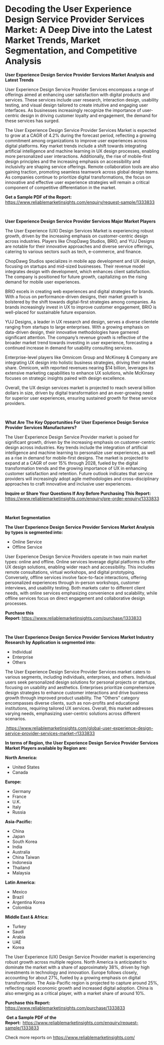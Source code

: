<p><h1>Decoding the User Experience Design Service Provider Services Market: A Deep Dive into the Latest Market Trends, Market Segmentation, and Competitive Analysis</h1></p><p><strong>User Experience Design Service Provider Services Market Analysis and Latest Trends</strong></p>
<p><p>User Experience Design Service Provider Services encompass a range of offerings aimed at enhancing user satisfaction with digital products and services. These services include user research, interaction design, usability testing, and visual design tailored to create intuitive and engaging user interfaces. As businesses increasingly recognize the importance of user-centric design in driving customer loyalty and engagement, the demand for these services has surged.</p><p>The User Experience Design Service Provider Services Market is expected to grow at a CAGR of 4.2% during the forecast period, reflecting a growing commitment among organizations to improve user experiences across digital platforms. Key market trends include a shift towards integrating artificial intelligence and machine learning in UX design processes, enabling more personalized user interactions. Additionally, the rise of mobile-first design principles and the increasing emphasis on accessibility and inclusivity are shaping service offerings. Remote collaboration tools are also gaining traction, promoting seamless teamwork across global design teams. As companies continue to prioritize digital transformations, the focus on innovative and effective user experience strategies will remain a critical component of competitive differentiation in the market.</p></p>
<p><strong>Get a Sample PDF of the Report:&nbsp;</strong> <a href="https://www.reliablemarketinsights.com/enquiry/request-sample/1333833?utm_campaign=2013&utm_medium=2&utm_source=Github&utm_content=ia&utm_term=24032025&utm_id=user-experience-design-service-provider-services">https://www.reliablemarketinsights.com/enquiry/request-sample/1333833</a></p>
<p>&nbsp;</p>
<p><strong>User Experience Design Service Provider Services Major Market Players</strong></p>
<p><p>The User Experience (UX) Design Services Market is experiencing robust growth, driven by the increasing emphasis on customer-centric design across industries. Players like ChopDawg Studios, BRIO, and YUJ Designs are notable for their innovative approaches and diverse service offerings, catering to various sectors such as tech, e-commerce, and finance.</p><p>ChopDawg Studios specializes in mobile app development and UX design, focusing on startups and mid-sized businesses. Their revenue model integrates design with development, which enhances client satisfaction. The company is positioned for future growth, capitalizing on the rising demand for mobile user experiences.</p><p>BRIO excels in creating web experiences and digital strategies for brands. With a focus on performance-driven designs, their market growth is bolstered by the shift towards digital-first strategies among companies. As brands increasingly invest in UX to improve customer engagement, BRIO is well-placed for sustainable future expansion.</p><p>YUJ Designs, a leader in UX research and design, serves a diverse clientele ranging from startups to large enterprises. With a growing emphasis on data-driven design, their innovative methodologies have garnered significant attention. The company’s revenue growth is reflective of the broader market trend towards investing in user experience, forecasting a continued increase in demand for usability consulting services.</p><p>Enterprise-level players like Omnicom Group and McKinsey & Company are integrating UX design into holistic business strategies, driving their market share. Omnicom, with reported revenues nearing $14 billion, leverages its extensive marketing capabilities to enhance UX solutions, while McKinsey focuses on strategic insights paired with design excellence.</p><p>Overall, the UX design services market is projected to reach several billion dollars in size, driven by digital transformation and an ever-growing need for superior user experiences, ensuring sustained growth for these service providers.</p></p>
<p>&nbsp;</p>
<p><strong>What Are The Key Opportunities For User Experience Design Service Provider Services Manufacturers?</strong></p>
<p><p>The User Experience Design Service Provider market is poised for significant growth, driven by the increasing emphasis on customer-centric design across industries. Key trends include the integration of artificial intelligence and machine learning to personalize user experiences, as well as a rise in demand for mobile-first designs. The market is projected to expand at a CAGR of over 15% through 2028, fueled by the digital transformation trends and the growing importance of UX in enhancing customer satisfaction and retention. Future outlook indicates that service providers will increasingly adopt agile methodologies and cross-disciplinary approaches to craft innovative and inclusive user experiences.</p></p>
<p><strong>Inquire or Share Your Questions If Any Before Purchasing This Report:</strong> <a href="https://www.reliablemarketinsights.com/enquiry/pre-order-enquiry/1333833?utm_campaign=2013&utm_medium=2&utm_source=Github&utm_content=ia&utm_term=24032025&utm_id=user-experience-design-service-provider-services">https://www.reliablemarketinsights.com/enquiry/pre-order-enquiry/1333833</a></p>
<p>&nbsp;</p>
<p><strong>Market Segmentation</strong></p>
<p><strong>The User Experience Design Service Provider Services Market Analysis by types is segmented into:</strong></p>
<p><ul><li>Online Service</li><li>Offline Service</li></ul></p>
<p><p>User Experience Design Service Providers operate in two main market types: online and offline. Online services leverage digital platforms to offer UX design solutions, enabling wider reach and accessibility. This includes remote consultations, virtual workshops, and digital prototyping. Conversely, offline services involve face-to-face interactions, offering personalized experiences through in-person workshops, customer interviews, and usability testing. Both markets cater to different client needs, with online services emphasizing convenience and scalability, while offline services focus on direct engagement and collaborative design processes.</p></p>
<p><strong>Purchase this Report:&nbsp;</strong><a href="https://www.reliablemarketinsights.com/purchase/1333833?utm_campaign=2013&utm_medium=2&utm_source=Github&utm_content=ia&utm_term=24032025&utm_id=user-experience-design-service-provider-services">https://www.reliablemarketinsights.com/purchase/1333833</a></p>
<p>&nbsp;</p>
<p><strong>The User Experience Design Service Provider Services Market Industry Research by Application is segmented into:</strong></p>
<p><ul><li>Individual</li><li>Enterprise</li><li>Others</li></ul></p>
<p><p>The User Experience Design Service Provider Services market caters to various segments, including individuals, enterprises, and others. Individual users seek personalized design solutions for personal projects or startups, focusing on usability and aesthetics. Enterprises prioritize comprehensive design strategies to enhance customer interactions and drive business growth through improved product usability. The "Others" category encompasses diverse clients, such as non-profits and educational institutions, requiring tailored UX services. Overall, this market addresses varying needs, emphasizing user-centric solutions across different scenarios.</p></p>
<p><a href="https://www.reliablemarketinsights.com/global-user-experience-design-service-provider-services-market-r1333833?utm_campaign=2013&utm_medium=2&utm_source=Github&utm_content=ia&utm_term=24032025&utm_id=user-experience-design-service-provider-services">&nbsp;https://www.reliablemarketinsights.com/global-user-experience-design-service-provider-services-market-r1333833</a></p>
<p><strong>In terms of Region, the User Experience Design Service Provider Services Market Players available by Region are:</strong></p>
<p>
    <p> <strong> North America: </strong>
        <ul>
            <li>United States</li>
            <li>Canada</li>
        </ul>
        </p> 
    <p> <strong> Europe: </strong>
        <ul>
            <li>Germany</li>
            <li>France</li>
            <li>U.K.</li>
            <li>Italy</li>
            <li>Russia</li>
        </ul>
        </p> 
    <p> <strong> Asia-Pacific: </strong>
        <ul>
            <li>China</li>
            <li>Japan</li>
            <li>South Korea</li>
            <li>India</li>
            <li>Australia</li>
            <li>China Taiwan</li>
            <li>Indonesia</li>
            <li>Thailand</li>
            <li>Malaysia</li>
        </ul>
        </p> 
    <p> <strong> Latin America: </strong>
        <ul>
            <li>Mexico</li>
            <li>Brazil</li>
            <li>Argentina Korea</li>
            <li>Colombia</li>
        </ul>
        </p> 
    <p> <strong> Middle East & Africa: </strong>
        <ul>
            <li>Turkey</li>
            <li>Saudi</li>
            <li>Arabia</li>
            <li>UAE</li>
            <li>Korea</li>
        </ul>
    </p>
    </p>
<p><p>The User Experience (UX) Design Service Provider market is experiencing robust growth across multiple regions. North America is anticipated to dominate the market with a share of approximately 38%, driven by high investments in technology and innovation. Europe follows closely, accounting for about 27%, fueled by a growing emphasis on digital transformation. The Asia-Pacific region is projected to capture around 25%, reflecting rapid economic growth and increased digital adoption. China is also emerging as a critical player, with a market share of around 10%.</p></p>
<p><strong>Purchase this Report: </strong><a href="https://www.reliablemarketinsights.com/purchase/1333833?utm_campaign=2013&utm_medium=2&utm_source=Github&utm_content=ia&utm_term=24032025&utm_id=user-experience-design-service-provider-services">https://www.reliablemarketinsights.com/purchase/1333833</a></p>
<p>&nbsp;<strong>Get a Sample PDF of the Report:&nbsp;&nbsp;</strong><a href="https://www.reliablemarketinsights.com/enquiry/request-sample/1333833?utm_campaign=2013&utm_medium=2&utm_source=Github&utm_content=ia&utm_term=24032025&utm_id=user-experience-design-service-provider-services">https://www.reliablemarketinsights.com/enquiry/request-sample/1333833</a></p>
<p><strong></strong></p>
<p>Check more reports on <a href="https://www.reliablemarketinsights.com/?utm_campaign=2013&utm_medium=2&utm_source=Github&utm_content=ia&utm_term=24032025&utm_id=user-experience-design-service-provider-services">https://www.reliablemarketinsights.com/</a></p>